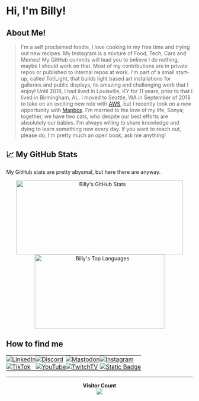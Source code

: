 # Hi, I'm Billy!

## About Me!

> I'm a self proclaimed foodie, I love cooking in my free time and trying out new recipes. My Instagram is a mixture of Food, Tech, Cars and Memes! My GitHub commits will lead you to believe I do nothing, maybe I should work on that. Most of my contributions are in private repos or published to internal repos at work. I'm part of a small start-up, called TotiLight, that builds light based art installations for galleries and public displays, its amazing and challenging work that I enjoy! Until 2018, I had lived in Louisville, KY for 11 years, prior to that I lived in Birmingham, AL. I moved to Seattle, WA in September of 2018 to take on an exciting new role with [AWS](https://aws.amazon.com/), but I recently took on a new opportunity with [Mapbox](https://www.mapbox.com/). I'm married to the love of my life, Sonya; together, we have two cats, who despite our best efforts are absolutely our babies. I'm always willing to share knowledge and dying to learn something new every day. If you want to reach out, please do, I'm pretty much an open book, ask me anything!

## 📈 My GitHub Stats

My GitHub stats are pretty abysmal, but here there are anyway. 

<p align="center">
  <img height="200" width="450" src="https://github-stats.billyjbryant.com/api?username=billyjbryant&rank_icon=github&theme=gotham&hide_border=true&bg_color=00000000&hide_title=true" alt="Billy's GitHub Stats" />
  <img height="200" width="350" src="https://github-stats.billyjbryant.com/api/top-langs/?username=anuraghazra&layout=donut&theme=gotham&hide_border=true&bg_color=00000000&hide_title=true" alt="Billy's Top Languages" />
</p>

## How to find me

<p align="center">
  <table align="center" border="0" style="border-collapse: collapse; border: 0;">
    <tr border="0">
      <td border="0" style="padding: 0; margin: 0; border: 0;">
        <a href="https://www.linkedin.com/in/billyjbryant/" rel="noreferrer" target="_blank"><img src="https://img.shields.io/badge/LinkedIn-Follow?style=for-the-badge&logo=linkedin&logoColor=white&labelColor=%230A66C2&color=000000" alt="LinkedIn"></a>
      </td>
      <td border="0" style="padding: 0; margin: 0; border: 0;">
        <a href="https://discord.gg/Av4QXY5Zp6" rel="noreferrer" target="_blank"><img src="https://img.shields.io/badge/Discord-Chat%20with%20me?style=for-the-badge&logo=discord&logoColor=white&labelColor=%235865F2&color=000000" alt="Discord"></a>
      </td>
      <td border="0" style="padding: 0; margin: 0; border: 0;">
        <a href="https://defcon.social/@billyjbryant" rel="me noreferrer" target="_blank"><img src="https://img.shields.io/badge/Mastodon-Follow%20Me?style=for-the-badge&logo=mastodon&logoColor=white&labelColor=%236364FF&color=000000" alt="Mastodon"></a>
      </td>
      <td border="0" style="padding: 0; margin: 0; border: 0;">
        <a href="https://instagram.com/billyjbryant" rel="noreferrer" target="_blank"><img src="https://img.shields.io/badge/Instagram-Follow?style=for-the-badge&logo=instagram&logoColor=white&labelColor=%23E4405F&color=000000" alt="Instagram"></a></td>
    </tr>
    <tr border="0">
      <td border="0" style="padding: 0; margin: 0; border: 0;">
        <a href="https://tiktok.com/@billyjbryant" rel="noreferrer" target="_blank"><img src="https://img.shields.io/badge/TikTok-Follow?style=for-the-badge&logo=tiktok&logoColor=white&labelColor=%23397684&color=000000" alt="TikTok"></a>
      </td>
      <td border="0" style="padding: 0; margin: 0; border: 0;">
        <a href="https://www.youtube.com/@billyjbryant" rel="noreferrer" target="_blank"><img src="https://img.shields.io/badge/YouTube-Follow?style=for-the-badge&logo=youtube&logoColor=white&labelColor=%23FF0000&color=000000" alt="YouTube"></a>
      </td>
      <td border="0" style="padding: 0; margin: 0; border: 0;">
        <a href="https://twitch.tv/billyjbryant" rel="noreferrer" target="_blank"><img src="https://img.shields.io/badge/Twitch-Follow?style=for-the-badge&logo=twitch&logoColor=white&labelColor=%239146FF&color=000000" alt="TwitchTV"></a>
      </td>
      <td border="0" style="padding: 0; margin: 0; border: 0;">
        <a href="https://bio.link/billyjbryant" rel="noreferrer" target="_blank"><img alt="Static Badge" src="https://img.shields.io/badge/BioLink-Follow?style=for-the-badge&logo=biolink&logoColor=white&labelColor=%235548ff&color=000000" alt="BioLink"></a>
      </td>
    </tr>
  </table>
</p>

---

<p align="center"> 
  <b>Visitor Count</b><br>
  <img src="https://profile-counter.glitch.me/BillyJBryant/count.svg" />
</p>
